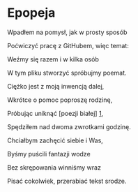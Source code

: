 # Epopeja

Wpadłem na pomysł, jak w prosty sposób

Poćwiczyć pracę z GitHubem, więc temat:

Weźmy się razem i w kilka osób

W tym pliku stworzyć spróbujmy poemat.


Ciężko jest z moją inwencją dalej,

Wkrótce o pomoc poproszę rodzinę,

Próbując uniknąć [poezji białej] [1],

Spędziłem nad dwoma zwrotkami godzinę.


Chciałbym zachęcić siebie i Was,

Byśmy puścili fantazji wodze

Bez skrępowania winniśmy wraz

Pisać cokolwiek, przerabiać tekst srodze.

[1]: https://youtu.be/4uIdZWgOO0E
